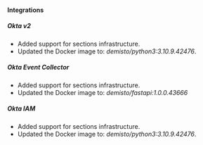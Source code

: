 
#### Integrations
##### Okta v2
- Added support for sections infrastructure.
- Updated the Docker image to: *demisto/python3:3.10.9.42476*.
##### Okta Event Collector
- Added support for sections infrastructure.
- Updated the Docker image to: *demisto/fastapi:1.0.0.43666*
##### Okta IAM
- Added support for sections infrastructure.
- Updated the Docker image to: *demisto/python3:3.10.9.42476*.
